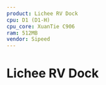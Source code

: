 ```yaml
---
product: Lichee RV Dock
cpu: D1 (D1-H)
cpu_core: XuanTie C906
ram: 512MB
vendor: Sipeed
---
```


# Lichee RV Dock

